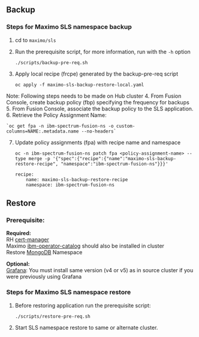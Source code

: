 Backup
----

### Steps for Maximo SLS namespace backup
1. cd to `maximo/sls`
   
2. Run the prerequisite script, for more information, run with the `-h` option

    `./scripts/backup-pre-req.sh`
3. Apply local recipe (frcpe) generated by the backup-pre-req script

    `oc apply -f maximo-sls-backup-restore-local.yaml`

Note: Following steps needs to be made on Hub cluster
4. From Fusion Console, create backup policy (fbp) specifying the frequency for backups
5. From Fusion Console, associate the backup policy to the SLS application. 
6. Retrieve the Policy Assignment Name:

    `oc get fpa -n ibm-spectrum-fusion-ns -o custom-columns=NAME:.metadata.name --no-headers`
7. Update policy assignments (fpa) with recipe name and namespace

    `oc -n ibm-spectrum-fusion-ns patch fpa <policy-assignment-name> --type merge -p '{"spec":{"recipe":{"name":"maximo-sls-backup-restore-recipe", "namespace":"ibm-spectrum-fusion-ns"}}}'`
    ```
    recipe:
        name: maximo-sls-backup-restore-recipe
        namespace: ibm-spectrum-fusion-ns
    ```

Restore
----

### Prerequisite:
**Required:** <br>
RH [cert-manager](https://ibm-mas.github.io/ansible-devops/roles/cert_manager/) <br>
Maximo [ibm-operator-catalog](https://ibm-mas.github.io/ansible-devops/roles/ibm_catalogs/) should also be installed in cluster <br>
Restore [MongoDB](../mongodb/README.md) Namespace <br>

**Optional:** <br>
[Grafana](https://ibm-mas.github.io/ansible-devops/roles/grafana/): You must install same version (v4 or v5) as in source cluster if you were previously using Grafana

### Steps for Maximo SLS namespace restore
1. Before restoring application run the prerequisite script:

    `./scripts/restore-pre-req.sh`
2. Start SLS namespace restore to same or alternate cluster.
